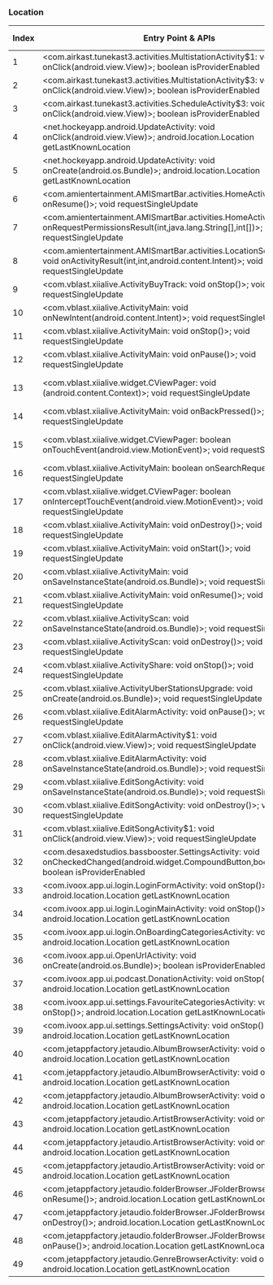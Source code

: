 ### Location
| Index | Entry Point & APIs | Screen shot | Resource id | Label |
| ------------- | ------------- | ------------- |-------------|-------------|
| 1 | <com.airkast.tunekast3.activities.MultistationActivity$1: void onClick(android.view.View)>; boolean isProviderEnabled | ![](D:\COSMOS\output\py\Play_win8\Music_Audio\com.airkast.WFUNFM\com.airkast.tunekast3.activities.MultistationActivity.png) |  | |
| 2 | <com.airkast.tunekast3.activities.MultistationActivity$3: void onClick(android.view.View)>; boolean isProviderEnabled | ![](D:\COSMOS\output\py\Play_win8\Music_Audio\com.airkast.WFUNFM\com.airkast.tunekast3.activities.MultistationActivity.png) |  | |
| 3 | <com.airkast.tunekast3.activities.ScheduleActivity$3: void onClick(android.view.View)>; boolean isProviderEnabled | ![](D:\COSMOS\output\py\Play_win8\Music_Audio\com.airkast.TJMS\com.airkast.tunekast3.activities.ScheduleActivity.png) |  | |
| 4 | <net.hockeyapp.android.UpdateActivity: void onClick(android.view.View)>; android.location.Location getLastKnownLocation | ![](D:\COSMOS\output\py\Play_win8\Music_Audio\com.airkast.TJMS\net.hockeyapp.android.UpdateActivity.png) |  | |
| 5 | <net.hockeyapp.android.UpdateActivity: void onCreate(android.os.Bundle)>; android.location.Location getLastKnownLocation | ![](D:\COSMOS\output\py\Play_win8\Music_Audio\com.airkast.TJMS\net.hockeyapp.android.UpdateActivity.png) |  | |
| 6 | <com.amientertainment.AMISmartBar.activities.HomeActivity: void onResume()>; void requestSingleUpdate | ![](D:\COSMOS\output\py\Play_win8\Music_Audio\com.amientertainment.AMISmartBar\com.amientertainment.AMISmartBar.activities.HomeActivity.png) |  | |
| 7 | <com.amientertainment.AMISmartBar.activities.HomeActivity: void onRequestPermissionsResult(int,java.lang.String[],int[])>; void requestSingleUpdate | ![](D:\COSMOS\output\py\Play_win8\Music_Audio\com.amientertainment.AMISmartBar\com.amientertainment.AMISmartBar.activities.HomeActivity.png) |  | |
| 8 | <com.amientertainment.AMISmartBar.activities.LocationSearchActivity: void onActivityResult(int,int,android.content.Intent)>; void requestSingleUpdate | ![](D:\COSMOS\output\py\Play_win8\Music_Audio\com.amientertainment.AMISmartBar\com.amientertainment.AMISmartBar.activities.LocationSearchActivity.png) |  | |
| 9 | <com.vblast.xiialive.ActivityBuyTrack: void onStop()>; void requestSingleUpdate | ![](D:\COSMOS\output\py\Play_win8\Music_Audio\com.android.DroidLiveLite\com.vblast.xiialive.ActivityBuyTrack.png) |  | F |
| 10 | <com.vblast.xiialive.ActivityMain: void onNewIntent(android.content.Intent)>; void requestSingleUpdate | ![](D:\COSMOS\output\py\Play_win8\Music_Audio\com.android.DroidLiveLite\com.vblast.xiialive.ActivityMain.png) |  | F |
| 11 | <com.vblast.xiialive.ActivityMain: void onStop()>; void requestSingleUpdate | ![](D:\COSMOS\output\py\Play_win8\Music_Audio\com.android.DroidLiveLite\com.vblast.xiialive.ActivityMain.png) |  | F |
| 12 | <com.vblast.xiialive.ActivityMain: void onPause()>; void requestSingleUpdate | ![](D:\COSMOS\output\py\Play_win8\Music_Audio\com.android.DroidLiveLite\com.vblast.xiialive.ActivityMain.png) |  | F |
| 13 | <com.vblast.xiialive.widget.CViewPager: void <init>(android.content.Context)>; void requestSingleUpdate | ![](D:\COSMOS\output\py\Play_win8\Music_Audio\com.android.DroidLiveLite\com.vblast.xiialive.ActivityMain.png) | {'2131755297': <sensitive_component.SensitiveComponent.SensitiveView object at 0x0000012524096F60>} | F |
| 14 | <com.vblast.xiialive.ActivityMain: void onBackPressed()>; void requestSingleUpdate | ![](D:\COSMOS\output\py\Play_win8\Music_Audio\com.android.DroidLiveLite\com.vblast.xiialive.ActivityMain.png) |  | F |
| 15 | <com.vblast.xiialive.widget.CViewPager: boolean onTouchEvent(android.view.MotionEvent)>; void requestSingleUpdate | ![](D:\COSMOS\output\py\Play_win8\Music_Audio\com.android.DroidLiveLite\com.vblast.xiialive.ActivityMain.png) | {'2131755297': <sensitive_component.SensitiveComponent.SensitiveView object at 0x00000125241F93C8>} | F |
| 16 | <com.vblast.xiialive.ActivityMain: boolean onSearchRequested()>; void requestSingleUpdate | ![](D:\COSMOS\output\py\Play_win8\Music_Audio\com.android.DroidLiveLite\com.vblast.xiialive.ActivityMain.png) |  | F |
| 17 | <com.vblast.xiialive.widget.CViewPager: boolean onInterceptTouchEvent(android.view.MotionEvent)>; void requestSingleUpdate | ![](D:\COSMOS\output\py\Play_win8\Music_Audio\com.android.DroidLiveLite\com.vblast.xiialive.ActivityMain.png) | {'2131755297': <sensitive_component.SensitiveComponent.SensitiveView object at 0x00000125241F9518>} | F |
| 18 | <com.vblast.xiialive.ActivityMain: void onDestroy()>; void requestSingleUpdate | ![](D:\COSMOS\output\py\Play_win8\Music_Audio\com.android.DroidLiveLite\com.vblast.xiialive.ActivityMain.png) |  | F |
| 19 | <com.vblast.xiialive.ActivityMain: void onStart()>; void requestSingleUpdate | ![](D:\COSMOS\output\py\Play_win8\Music_Audio\com.android.DroidLiveLite\com.vblast.xiialive.ActivityMain.png) |  | F |
| 20 | <com.vblast.xiialive.ActivityMain: void onSaveInstanceState(android.os.Bundle)>; void requestSingleUpdate | ![](D:\COSMOS\output\py\Play_win8\Music_Audio\com.android.DroidLiveLite\com.vblast.xiialive.ActivityMain.png) |  | F |
| 21 | <com.vblast.xiialive.ActivityMain: void onResume()>; void requestSingleUpdate | ![](D:\COSMOS\output\py\Play_win8\Music_Audio\com.android.DroidLiveLite\com.vblast.xiialive.ActivityMain.png) |  | F |
| 22 | <com.vblast.xiialive.ActivityScan: void onSaveInstanceState(android.os.Bundle)>; void requestSingleUpdate | ![](D:\COSMOS\output\py\Play_win8\Music_Audio\com.android.DroidLiveLite\com.vblast.xiialive.ActivityScan.png) |  | F |
| 23 | <com.vblast.xiialive.ActivityScan: void onDestroy()>; void requestSingleUpdate | ![](D:\COSMOS\output\py\Play_win8\Music_Audio\com.android.DroidLiveLite\com.vblast.xiialive.ActivityScan.png) |  | F |
| 24 | <com.vblast.xiialive.ActivityShare: void onStop()>; void requestSingleUpdate | ![](D:\COSMOS\output\py\Play_win8\Music_Audio\com.android.DroidLiveLite\com.vblast.xiialive.ActivityShare.png) |  | D |
| 25 | <com.vblast.xiialive.ActivityUberStationsUpgrade: void onCreate(android.os.Bundle)>; void requestSingleUpdate | ![](D:\COSMOS\output\py\Play_win8\Music_Audio\com.android.DroidLiveLite\com.vblast.xiialive.ActivityUberStationsUpgrade.png) |  | T |
| 26 | <com.vblast.xiialive.EditAlarmActivity: void onPause()>; void requestSingleUpdate | ![](D:\COSMOS\output\py\Play_win8\Music_Audio\com.android.DroidLiveLite\com.vblast.xiialive.EditAlarmActivity.png) |  | D |
| 27 | <com.vblast.xiialive.EditAlarmActivity$1: void onClick(android.view.View)>; void requestSingleUpdate | ![](D:\COSMOS\output\py\Play_win8\Music_Audio\com.android.DroidLiveLite\com.vblast.xiialive.EditAlarmActivity.png) |  | D |
| 28 | <com.vblast.xiialive.EditAlarmActivity: void onSaveInstanceState(android.os.Bundle)>; void requestSingleUpdate | ![](D:\COSMOS\output\py\Play_win8\Music_Audio\com.android.DroidLiveLite\com.vblast.xiialive.EditAlarmActivity.png) |  | D |
| 29 | <com.vblast.xiialive.EditSongActivity: void onSaveInstanceState(android.os.Bundle)>; void requestSingleUpdate | ![](D:\COSMOS\output\py\Play_win8\Music_Audio\com.android.DroidLiveLite\com.vblast.xiialive.EditSongActivity.png) |  | D |
| 30 | <com.vblast.xiialive.EditSongActivity: void onDestroy()>; void requestSingleUpdate | ![](D:\COSMOS\output\py\Play_win8\Music_Audio\com.android.DroidLiveLite\com.vblast.xiialive.EditSongActivity.png) |  | D |
| 31 | <com.vblast.xiialive.EditSongActivity$1: void onClick(android.view.View)>; void requestSingleUpdate | ![](D:\COSMOS\output\py\Play_win8\Music_Audio\com.android.DroidLiveLite\com.vblast.xiialive.EditSongActivity.png) |  | D |
| 32 | <com.desaxedstudios.bassbooster.SettingsActivity: void onCheckedChanged(android.widget.CompoundButton,boolean)>; boolean isProviderEnabled | ![](D:\COSMOS\output\py\Play_win8\Music_Audio\com.desaxedstudios.bassbooster\com.desaxedstudios.bassbooster.SettingsActivity.png) |  | |
| 33 | <com.ivoox.app.ui.login.LoginFormActivity: void onStop()>; android.location.Location getLastKnownLocation | ![](D:\COSMOS\output\py\Play_win8\Music_Audio\com.ivoox.app\com.ivoox.app.ui.login.LoginFormActivity.png) |  | F |
| 34 | <com.ivoox.app.ui.login.LoginMainActivity: void onStop()>; android.location.Location getLastKnownLocation | ![](D:\COSMOS\output\py\Play_win8\Music_Audio\com.ivoox.app\com.ivoox.app.ui.login.LoginMainActivity.png) |  | F |
| 35 | <com.ivoox.app.ui.login.OnBoardingCategoriesActivity: void onStop()>; android.location.Location getLastKnownLocation | ![](D:\COSMOS\output\py\Play_win8\Music_Audio\com.ivoox.app9\com.ivoox.app.ui.login.OnBoardingCategoriesActivity.png) |  | F |
| 36 | <com.ivoox.app.ui.OpenUrlActivity: void onCreate(android.os.Bundle)>; boolean isProviderEnabled | ![](D:\COSMOS\output\py\Play_win8\Music_Audio\com.ivoox.app\com.ivoox.app.ui.OpenUrlActivity.png) |  | |
| 37 | <com.ivoox.app.ui.podcast.DonationActivity: void onStop()>; android.location.Location getLastKnownLocation | ![](D:\COSMOS\output\py\Play_win8\Music_Audio\com.ivoox.app9\com.ivoox.app.ui.podcast.DonationActivity.png) |  | |
| 38 | <com.ivoox.app.ui.settings.FavouriteCategoriesActivity: void onStop()>; android.location.Location getLastKnownLocation | ![](D:\COSMOS\output\py\Play_win8\Music_Audio\com.ivoox.app9\com.ivoox.app.ui.settings.FavouriteCategoriesActivity.png) |  | |
| 39 | <com.ivoox.app.ui.settings.SettingsActivity: void onStop()>; android.location.Location getLastKnownLocation | ![](D:\COSMOS\output\py\Play_win8\Music_Audio\com.ivoox.app9\com.ivoox.app.ui.settings.SettingsActivity.png) |  | |
| 40 | <com.jetappfactory.jetaudio.AlbumBrowserActivity: void onDestroy()>; android.location.Location getLastKnownLocation | ![](D:\COSMOS\output\py\Play_win8\Music_Audio\com.jetappfactory.jetaudio\com.jetappfactory.jetaudio.AlbumBrowserActivity.png) |  | |
| 41 | <com.jetappfactory.jetaudio.AlbumBrowserActivity: void onPause()>; android.location.Location getLastKnownLocation | ![](D:\COSMOS\output\py\Play_win8\Music_Audio\com.jetappfactory.jetaudio\com.jetappfactory.jetaudio.AlbumBrowserActivity.png) |  | |
| 42 | <com.jetappfactory.jetaudio.AlbumBrowserActivity: void onResume()>; android.location.Location getLastKnownLocation | ![](D:\COSMOS\output\py\Play_win8\Music_Audio\com.jetappfactory.jetaudio\com.jetappfactory.jetaudio.AlbumBrowserActivity.png) |  | |
| 43 | <com.jetappfactory.jetaudio.ArtistBrowserActivity: void onResume()>; android.location.Location getLastKnownLocation | ![](D:\COSMOS\output\py\Play_win8\Music_Audio\com.jetappfactory.jetaudio\com.jetappfactory.jetaudio.ArtistBrowserActivity.png) |  | F |
| 44 | <com.jetappfactory.jetaudio.ArtistBrowserActivity: void onDestroy()>; android.location.Location getLastKnownLocation | ![](D:\COSMOS\output\py\Play_win8\Music_Audio\com.jetappfactory.jetaudio\com.jetappfactory.jetaudio.ArtistBrowserActivity.png) |  | F |
| 45 | <com.jetappfactory.jetaudio.ArtistBrowserActivity: void onPause()>; android.location.Location getLastKnownLocation | ![](D:\COSMOS\output\py\Play_win8\Music_Audio\com.jetappfactory.jetaudio\com.jetappfactory.jetaudio.ArtistBrowserActivity.png) |  | F |
| 46 | <com.jetappfactory.jetaudio.folderBrowser.JFolderBrowserWnd: void onResume()>; android.location.Location getLastKnownLocation | ![](D:\COSMOS\output\py\Play_win8\Music_Audio\com.jetappfactory.jetaudio\com.jetappfactory.jetaudio.folderBrowser.JFolderBrowserWnd.png) |  | |
| 47 | <com.jetappfactory.jetaudio.folderBrowser.JFolderBrowserWnd: void onDestroy()>; android.location.Location getLastKnownLocation | ![](D:\COSMOS\output\py\Play_win8\Music_Audio\com.jetappfactory.jetaudio\com.jetappfactory.jetaudio.folderBrowser.JFolderBrowserWnd.png) |  | |
| 48 | <com.jetappfactory.jetaudio.folderBrowser.JFolderBrowserWnd: void onPause()>; android.location.Location getLastKnownLocation | ![](D:\COSMOS\output\py\Play_win8\Music_Audio\com.jetappfactory.jetaudio\com.jetappfactory.jetaudio.folderBrowser.JFolderBrowserWnd.png) |  | |
| 49 | <com.jetappfactory.jetaudio.GenreBrowserActivity: void onResume()>; android.location.Location getLastKnownLocation | ![](D:\COSMOS\output\py\Play_win8\Music_Audio\com.jetappfactory.jetaudio\com.jetappfactory.jetaudio.GenreBrowserActivity.png) |  | |
